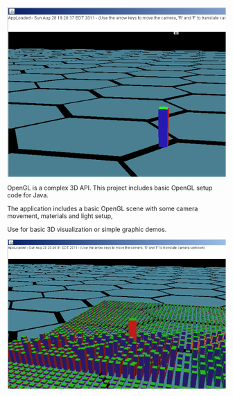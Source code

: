 <img src="https://github.com/berlinbrown/SkeletonJavaOpenGLScene/raw/master/media/screenshot_opengl_demo1.png" />

OpenGL is a complex 3D API.  This project includes basic OpenGL setup code for Java.

The application includes a basic OpenGL scene with some camera movement, materials and light setup,

Use for basic 3D visualization or simple graphic demos.


<img src="https://github.com/berlinbrown/SkeletonJavaOpenGLScene/raw/master/media/screenshot_with_cellular_demo.png" />
